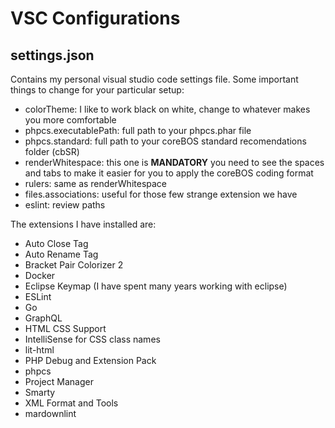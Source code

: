 # VSC Configurations

## settings.json

Contains my personal visual studio code settings file. Some important things to change for your particular setup:

- colorTheme: I like to work black on white, change to whatever makes you more comfortable
- phpcs.executablePath: full path to your phpcs.phar file
- phpcs.standard: full path to your coreBOS standard recomendations folder (cbSR)
- renderWhitespace: this one is **MANDATORY** you need to see the spaces and tabs to make it easier for you to apply the coreBOS coding format
- rulers: same as renderWhitespace
- files.associations: useful for those few strange extension we have
- eslint: review paths

The extensions I have installed are:

- Auto Close Tag
- Auto Rename Tag
- Bracket Pair Colorizer 2
- Docker
- Eclipse Keymap (I have spent many years working with eclipse)
- ESLint
- Go
- GraphQL
- HTML CSS Support
- IntelliSense for CSS class names
- lit-html
- PHP Debug and Extension Pack
- phpcs
- Project Manager
- Smarty
- XML Format and Tools
- mardownlint
